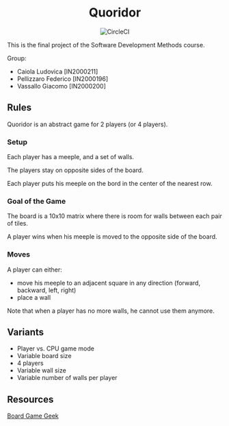 <div align="center">
  <h1>Quoridor</h1>
  <img alt="CircleCI" src="https://img.shields.io/circleci/build/github/Fedrosauro/Quoridor/master?token=509aa96fdc03de36ac62a35ae7b5eabaeb084b1f">
</div>

This is the final project of the Software Development Methods course.

Group:

- Caiola Ludovica [IN2000211]
- Pellizzaro Federico [IN2000196]
- Vassallo Giacomo [IN2000200]

## Rules

Quoridor is an abstract game for 2 players (or 4 players).

### Setup

Each player has a meeple, and a set of walls.

The players stay on opposite sides of the board.

Each player puts his meeple on the bord in the center of the nearest row.

### Goal of the Game

The board is a 10x10 matrix where there is room for walls between each pair of tiles.

A player wins when his meeple is moved to the opposite side of the board.

### Moves

A player can either:

- move his meeple to an adjacent square in any direction (forward, backward, left, right)
- place a wall

Note that when a player has no more walls, he cannot use them anymore.

## Variants

- Player vs. CPU game mode
- Variable board size
- 4 players
- Variable wall size
- Variable number of walls per player

## Resources

[Board Game Geek](https://boardgamegeek.com/boardgame/624/quoridor)

